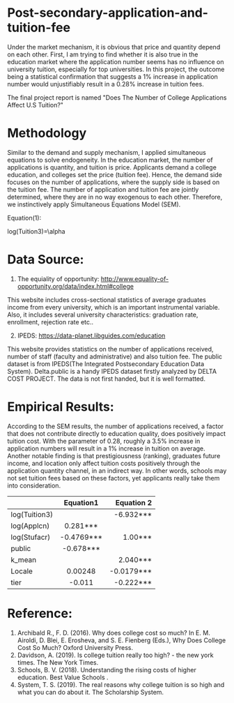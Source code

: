# Post-secondary-application-and-tuition-fee

Under the market mechanism, it is obvious that price and quantity depend on each other. First, I am trying to find whether it is also true in the education market where the application number seems has no influence on university tuition, especially for top universities. In this project, the outcome being a statistical confirmation that suggests a 1% increase in application number would unjustifiably result in a 0.28% increase in tuition fees.

The final project report is named "Does The Number of College Applications Affect U.S Tuition?"

# Methodology

Similar to the demand and supply mechanism, I applied simultaneous equations to solve endogeneity. In the education market, the number of applications is quantity, and tuition is price. Applicants demand a college education, and colleges set the price (tuition fee). Hence, the demand side focuses on the number of applications, where the supply side is based on the tuition fee. The number of application and tuition fee are jointly determined, where they are in no way exogenous to each other. Therefore, we instinctively apply Simultaneous Equations Model (SEM).

Equation(1):

log(Tuition3)=\alpha


# Data Source:

1. The equiality of opportunity: http://www.equality-of-opportunity.org/data/index.html#college 

This website includes cross-sectional statistics of average graduates income from every university, which is an important instrumental variable. Also, it includes several university characteristics: graduation rate, enrollment, rejection rate etc..

2. IPEDS: https://data-planet.libguides.com/education 

This website provides statistics on the number of applications received, number of staff (faculty and administrative) and also tuition fee. The public dataset is from IPEDS(The Integrated Postsecondary Education Data System). Delta.public is a handy IPEDS dataset firstly analyzed by DELTA COST PROJECT. The data is not first handed, but it is well formatted.

# Empirical Results:

According to the SEM results, the number of applications received, a factor that does not contribute directly to education quality, does positively impact tuition cost. With the parameter of 0.28, roughly a 3.5% increase in application numbers will result in a 1% increase in tuition on average. Another notable finding is that prestigiousness (ranking), graduates future income, and location only affect tuition costs positively through the application quantity channel, in an indirect way. In other words, schools may not set tuition fees based on these factors, yet applicants really take them into consideration.

|               | Equation1     | Equation 2|
| ------------- |:-------------:| -----:    |
| log(Tuition3) |               | -6.932*** |
| log(Applcn)   | 0.281***      |           |
| log(Stufacr)  | -0.4769***    |  1.00***  |
| public | -0.678***||
| k_mean ||2.040***|
| Locale |0.00248|-0.0179***|
| tier   |-0.011|-0.222***|

# Reference:
1. Archibald R., F. D. (2016). Why does college cost so much? In E. M. Airoldi, D. Blei, E. Erosheva, and S. E. Fienberg (Eds.), Why Does College Cost So Much? Oxford University Press.
2. Davidson, A. (2019). Is college tuition really too high? - the new york times. The New York Times.
3. Schools, B. V. (2018). Understanding the rising costs of higher education. Best Value Schools .
4. System, T. S. (2019). The real reasons why college tuition is so high and what you can do about it. The Scholarship System.
